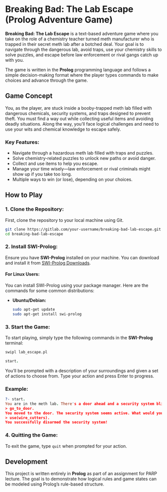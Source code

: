 # Breaking Bad: The Lab Escape (Prolog Adventure Game)

**Breaking Bad: The Lab Escape** is a text-based adventure game where you take on the role of a chemistry teacher turned meth manufacturer who is trapped in their secret meth lab after a botched deal. Your goal is to navigate through the dangerous lab, avoid traps, use your chemistry skills to solve puzzles, and escape before law enforcement or rival gangs catch up with you.

The game is written in the **Prolog** programming language and follows a simple decision-making format where the player types commands to make choices and advance through the game.

## Game Concept

You, as the player, are stuck inside a booby-trapped meth lab filled with dangerous chemicals, security systems, and traps designed to prevent theft. You must find a way out while collecting useful items and avoiding deadly situations. Along the way, you’ll face logical challenges and need to use your wits and chemical knowledge to escape safely.

### Key Features:
- Navigate through a hazardous meth lab filled with traps and puzzles.
- Solve chemistry-related puzzles to unlock new paths or avoid danger.
- Collect and use items to help you escape.
- Manage your time wisely—law enforcement or rival criminals might show up if you take too long.
- Multiple ways to win (or lose), depending on your choices.

## How to Play

### 1. Clone the Repository:
First, clone the repository to your local machine using Git.

```bash
git clone https://gitlab.com/your-username/breaking-bad-lab-escape.git
cd breaking-bad-lab-escape
```

### 2. Install SWI-Prolog:
Ensure you have **SWI-Prolog** installed on your machine. You can download and install it from [SWI-Prolog Downloads](https://www.swi-prolog.org/Download.html).

#### For Linux Users:
You can install SWI-Prolog using your package manager. Here are the commands for some common distributions:

- **Ubuntu/Debian:**
  ```bash
  sudo apt-get update
  sudo apt-get install swi-prolog
  ```

### 3. Start the Game:
To start playing, simply type the following commands in the **SWI-Prolog** terminal:

```bash
swipl lab_escape.pl
```

```prolog
start.
```

You’ll be prompted with a description of your surroundings and given a set of actions to choose from. Type your action and press Enter to progress.

### Example:
```prolog
?- start.
You are in the meth lab. There's a door ahead and a security system blinking. What would you like to do?
> go_to_door.
You moved to the door. The security system seems active. What would you like to do?
> use(wire_cutters).
You successfully disarmed the security system!
```

### 4. Quitting the Game:
To exit the game, type `quit` when prompted for your action.

## Development
This project is written entirely in **Prolog** as part of an assignment for PARP lecture. The goal is to demonstrate how logical rules and game states can be modeled using Prolog’s rule-based structure.